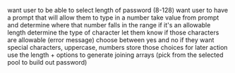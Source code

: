 want user to be able to select length of password (8-128)
    want user to have a prompt that will allow them to type in a number
    take value from prompt and determine where that number falls in the range
    if it's an allowable length
determine the type of character
    let them know if those characters are allowable (error message)
choose between yes and no if they want special characters, uppercase, numbers
store those choices for later action 
use the length + options to generate 
    joining arrays (pick from the selected pool to build out password)

